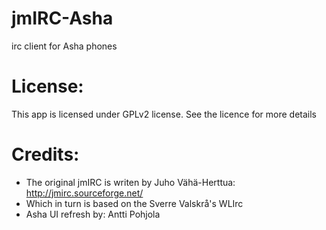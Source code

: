 jmIRC-Asha
==========

irc client for Asha phones

License:
===========
This app is licensed under GPLv2 license. See the licence for more details

Credits:
===========
* The original jmIRC is writen by Juho Vähä-Herttua: http://jmirc.sourceforge.net/
* Which in turn is based on the Sverre Valskrå's WLIrc
* Asha UI refresh by: Antti Pohjola
